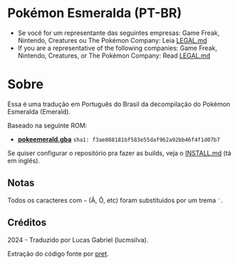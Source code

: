 # Pokémon Esmeralda (PT-BR)

- Se você for um representante das seguintes empresas: Game Freak, Nintendo, Creatures ou The Pokémon Company: Leia [LEGAL.md](LEGAL.md)
- If you are a representative of the following companies: Game Freak, Nintendo, Creatures, or The Pokémon Company: Read [LEGAL.md](LEGAL.md)

# Sobre
Essa é uma tradução em Português do Brasil da decompilação do Pokémon Esmeralda (Emerald).

Baseado na seguinte ROM:
* [**pokeemerald.gba**](https://datomatic.no-intro.org/index.php?page=show_record&s=23&n=1961) `sha1: f3ae088181bf583e55daf962a92bb46f4f1d07b7`

Se quiser configurar o repositório pra fazer as builds, veja o [INSTALL.md](INSTALL.md) (tá em inglês).

## Notas
Todos os caracteres com `~` (Ã, Õ, etc) foram substituidos por um trema `¨`. 

## Créditos
2024 - Traduzido por Lucas Gabriel (lucmsilva).

Extração do código fonte por [pret](https://github.com/pret).